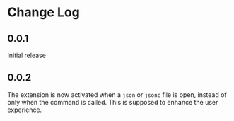 # Change Log

## 0.0.1
Initial release

## 0.0.2
The extension is now activated when a `json` or `jsonc` file is open, instead of only when the command is called. This is supposed to enhance the user experience.